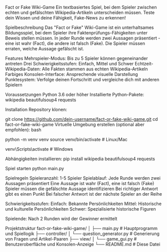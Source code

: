 Fact or Fake Wiki-Game
Ein textbasiertes Spiel, bei dem Spieler zwischen echten und gefälschten Wikipedia-Artikeln unterscheiden müssen. Teste dein Wissen und deine Fähigkeit, Fake-News zu erkennen!

Spielbeschreibung
Das "Fact or Fake" Wiki-Game ist ein unterhaltsames Bildungsspiel, bei dem Spieler ihre Faktenprüfungs-Fähigkeiten unter Beweis stellen müssen. In jeder Runde werden zwei Aussagen präsentiert - eine ist wahr (Fact), die andere ist falsch (Fake). Die Spieler müssen erraten, welche Aussage gefälscht ist.

Features
Mehrspieler-Modus: Bis zu 5 Spieler können gegeneinander antreten
Drei Schwierigkeitsstufen: Einfach, Mittel und Schwer
Echtzeit-Wikipedia-Daten: Alle Fakten stammen aus echten Wikipedia-Artikeln
Farbiges Konsolen-Interface: Ansprechende visuelle Darstellung
Punktesystem: Verfolge deinen Fortschritt und vergleiche dich mit anderen Spielern

Voraussetzungen
Python 3.6 oder höher
Installierte Python-Pakete:
wikipedia
beautifulsoup4
requests

Installation
Repository klonen:

git clone https://github.com/dein-username/fact-or-fake-wiki-game.git 
cd fact-or-fake-wiki-game
Virtuelle Umgebung erstellen (optional aber empfohlen):
bash

python -m venv venv
source venv/bin/activate  # Linux/Mac

venv\Scripts\activate     # Windows

Abhängigkeiten installieren:
pip install wikipedia beautifulsoup4 requests

Spiel starten
python main.py

Spielregeln
Spieleranzahl: 1-5 Spieler
Spielablauf:
Jede Runde werden zwei Aussagen präsentiert
Eine Aussage ist wahr (Fact), eine ist falsch (Fake)
Spieler müssen die gefälschte Aussage identifizieren
Bei richtiger Antwort gibt es einen Punkt
Bei falscher Antwort ist der nächste Spieler an der Reihe

Schwierigkeitsstufen:
Einfach: Bekannte Persönlichkeiten
Mittel: Historische und kulturelle Persönlichkeiten
Schwer: Spezialisierte historische Figuren

Spielende: Nach 2 Runden wird der Gewinner ermittelt

Projektstruktur
fact-or-fake-wiki-game/
│
├── main.py # Hauptprogramm und Spiellogik
├── controller/
│ └── question_generator.py # Generierung von Fragen und Artikel-Paaren
├── view/
│ └── game_gui.py # Benutzeroberfläche und Konsolen-Anzeige
└── README.md # Diese Datei




